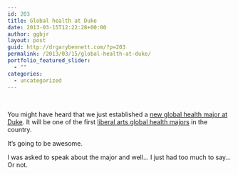 ```yaml
---
id: 203
title: Global health at Duke
date: 2013-03-15T12:22:28+00:00
author: ggbjr
layout: post
guid: http://drgarybennett.com/?p=203
permalink: /2013/03/15/global-health-at-duke/
portfolio_featured_slider:
  - ""
categories:
  - uncategorized
---
```

&nbsp;

You might have heard that we just established a [new global health major at Duke](http://www.google.com/url?sa=t&rct=j&q=&esrc=s&source=web&cd=9&cad=rja&ved=0CHcQFjAI&url=http%3A%2F%2Fwww.dukechronicle.com%2Farticles%2F2013%2F03%2F08%2Fduke-arts-and-sciences-council-approves-global-health-co-major&ei=nxFDUYGUG7Oj4APnqoGYAw&usg=AFQjCNHnsBGfn6M1Fq7n6_NGHzFFrQIDZg&bvm=bv.43828540,d.dmg). It will be one of the first [liberal arts global health majors](http://globalhealth.duke.edu/education/major-overview) in the country.

It&#8217;s going to be awesome.

I was asked to speak about the major and well&#8230; I just had too much to say&#8230; Or not.